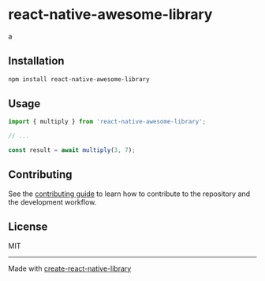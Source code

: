 # react-native-awesome-library

a

## Installation

```sh
npm install react-native-awesome-library
```

## Usage


```js
import { multiply } from 'react-native-awesome-library';

// ...

const result = await multiply(3, 7);
```


## Contributing

See the [contributing guide](CONTRIBUTING.md) to learn how to contribute to the repository and the development workflow.

## License

MIT

---

Made with [create-react-native-library](https://github.com/callstack/react-native-builder-bob)
